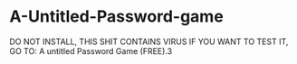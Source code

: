 # A-Untitled-Password-game
DO NOT INSTALL, THIS SHIT CONTAINS VIRUS
IF YOU WANT TO TEST IT, GO TO: A untitled Password Game (FREE).3
